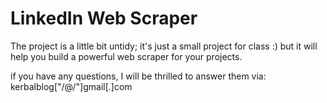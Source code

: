 # LinkedIn Web Scraper

The project is a little bit untidy; it's just a small project for class :) but it will help you build a powerful web scraper for your projects.

if you have any questions, I will be thrilled to answer them via:
kerbalblog["/@/"]gmail[.]com
